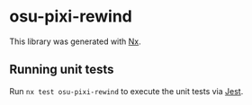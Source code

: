 # osu-pixi-rewind

This library was generated with [Nx](https://nx.dev).

## Running unit tests

Run `nx test osu-pixi-rewind` to execute the unit tests via [Jest](https://jestjs.io).
